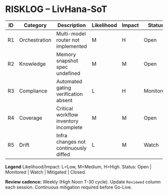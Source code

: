 # RISKLOG – LivHana-SoT

| ID | Category | Description | Likelihood | Impact | Status | Mitigation | Owner | Reviewed |
|----|----------|-------------|-----------|--------|--------|------------|-------|----------|
| R1 | Orchestration | Multi-model router not implemented | M | H | Open | Build baseline router + verification scripts | Liv | 2025-09-28 |
| R2 | Knowledge | Memory snapshot spec undefined | M | M | Open | Finalize `SNAPSHOT_SPEC.md` + automation | Liv | 2025-09-28 |
| R3 | Compliance | Automated gating verification absent | L | H | Monitored | Ship `check_age_gate.sh` + dashboard tile | Liv | 2025-09-28 |
| R4 | Coverage | Critical workflow inventory incomplete | M | M | Open | Populate `NSM_matrix.md` + enforce checker | Liv | 2025-09-28 |
| R5 | Drift | Infra changes not continuously diffed | L | M | Watch | Add infra plan check to CI (`check_infra_plan.sh`) | Liv | 2025-09-28 |

**Legend**  Likelihood/Impact: L=Low, M=Medium, H=High. Status: Open | Monitored | Watch | Mitigated | Closed.

**Review cadence:** Weekly (High Noon T-30 cycle). Update `Reviewed` column each session. Continuous mitigation required before Go-Live.

<!-- Last verified: 2025-10-02 -->

<!-- Optimized: 2025-10-02 -->

<!-- Last updated: 2025-10-02 -->
